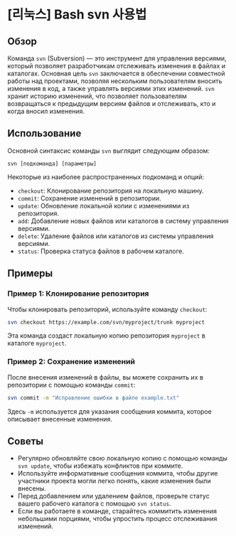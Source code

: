 # [리눅스] Bash svn 사용법

## Обзор
Команда `svn` (Subversion) — это инструмент для управления версиями, который позволяет разработчикам отслеживать изменения в файлах и каталогах. Основная цель `svn` заключается в обеспечении совместной работы над проектами, позволяя нескольким пользователям вносить изменения в код, а также управлять версиями этих изменений. `svn` хранит историю изменений, что позволяет пользователям возвращаться к предыдущим версиям файлов и отслеживать, кто и когда вносил изменения.

## Использование
Основной синтаксис команды `svn` выглядит следующим образом:

```
svn [подкоманда] [параметры]
```

Некоторые из наиболее распространенных подкоманд и опций:

- `checkout`: Клонирование репозитория на локальную машину.
- `commit`: Сохранение изменений в репозитории.
- `update`: Обновление локальной копии с изменениями из репозитория.
- `add`: Добавление новых файлов или каталогов в систему управления версиями.
- `delete`: Удаление файлов или каталогов из системы управления версиями.
- `status`: Проверка статуса файлов в рабочем каталоге.

## Примеры
### Пример 1: Клонирование репозитория
Чтобы клонировать репозиторий, используйте команду `checkout`:

```bash
svn checkout https://example.com/svn/myproject/trunk myproject
```

Эта команда создаст локальную копию репозитория `myproject` в каталоге `myproject`.

### Пример 2: Сохранение изменений
После внесения изменений в файлы, вы можете сохранить их в репозитории с помощью команды `commit`:

```bash
svn commit -m "Исправление ошибки в файле example.txt"
```

Здесь `-m` используется для указания сообщения коммита, которое описывает внесенные изменения.

## Советы
- Регулярно обновляйте свою локальную копию с помощью команды `svn update`, чтобы избежать конфликтов при коммите.
- Используйте информативные сообщения коммита, чтобы другие участники проекта могли легко понять, какие изменения были внесены.
- Перед добавлением или удалением файлов, проверьте статус вашего рабочего каталога с помощью `svn status`.
- Если вы работаете в команде, старайтесь коммитить изменения небольшими порциями, чтобы упростить процесс отслеживания изменений.